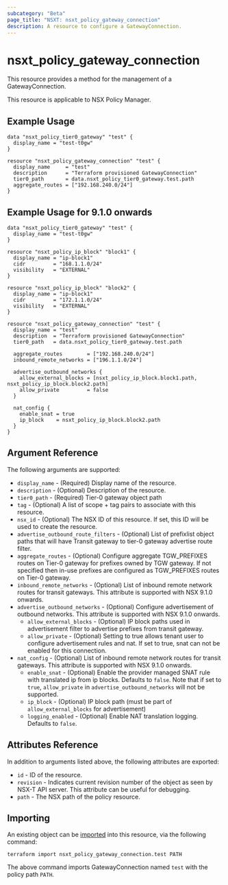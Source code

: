 ```yaml
---
subcategory: "Beta"
page_title: "NSXT: nsxt_policy_gateway_connection"
description: A resource to configure a GatewayConnection.
---
```


# nsxt_policy_gateway_connection

This resource provides a method for the management of a GatewayConnection.

This resource is applicable to NSX Policy Manager.

## Example Usage

```hcl
data "nsxt_policy_tier0_gateway" "test" {
  display_name = "test-t0gw"
}

resource "nsxt_policy_gateway_connection" "test" {
  display_name     = "test"
  description      = "Terraform provisioned GatewayConnection"
  tier0_path       = data.nsxt_policy_tier0_gateway.test.path
  aggregate_routes = ["192.168.240.0/24"]
}
```

## Example Usage for 9.1.0 onwards

```hcl
data "nsxt_policy_tier0_gateway" "test" {
  display_name = "test-t0gw"
}

resource "nsxt_policy_ip_block" "block1" {
  display_name = "ip-block1"
  cidr         = "168.1.1.0/24"
  visibility   = "EXTERNAL"
}

resource "nsxt_policy_ip_block" "block2" {
  display_name = "ip-block1"
  cidr         = "172.1.1.0/24"
  visibility   = "EXTERNAL"
}

resource "nsxt_policy_gateway_connection" "test" {
  display_name = "test"
  description  = "Terraform provisioned GatewayConnection"
  tier0_path   = data.nsxt_policy_tier0_gateway.test.path

  aggregate_routes        = ["192.168.240.0/24"]
  inbound_remote_networks = ["196.1.1.0/24"]

  advertise_outbound_networks {
    allow_external_blocks = [nsxt_policy_ip_block.block1.path, nsxt_policy_ip_block.block2.path]
    allow_private         = false
  }

  nat_config {
    enable_snat = true
    ip_block    = nsxt_policy_ip_block.block2.path
  }
}
```

## Argument Reference

The following arguments are supported:

* `display_name` - (Required) Display name of the resource.
* `description` - (Optional) Description of the resource.
* `tier0_path` - (Required) Tier-0 gateway object path
* `tag` - (Optional) A list of scope + tag pairs to associate with this resource.
* `nsx_id` - (Optional) The NSX ID of this resource. If set, this ID will be used to create the resource.
* `advertise_outbound_route_filters` - (Optional) List of prefixlist object paths that will have Transit gateway to tier-0 gateway advertise route filter.
* `aggregate_routes` - (Optional) Configure aggregate TGW_PREFIXES routes on Tier-0 gateway for prefixes owned by TGW gateway.
If not specified then in-use prefixes are configured as TGW_PREFIXES routes on Tier-0 gateway.
* `inbound_remote_networks` - (Optional) List of inbound remote network routes for transit gateways. This attribute is supported with NSX 9.1.0 onwards.
* `advertise_outbound_networks` - (Optional) Configure advertisement of outbound networks. This attribute is supported with NSX 9.1.0 onwards.
  * `allow_external_blocks` - (Optional) IP block paths used in advertisement filter to advertise prefixes from transit gateway.
  * `allow_private` - (Optional) Setting to true allows tenant user to configure advertisement rules and nat. If set to true, snat can not be enabled for this connection.
* `nat_config` - (Optional) List of inbound remote network routes for transit gateways. This attribute is supported with NSX 9.1.0 onwards.
  * `enable_snat` - (Optional) Enable the provider managed SNAT rule with translated ip from ip blocks. Defaults to `false`. Note that if set to `true`, `allow_private` in `advertise_outbound_networks` will not be supported.
  * `ip_block` - (Optional) IP block path (must be part of `allow_external_blocks` for advertisement)
  * `logging_enabled` - (Optional) Enable NAT translation logging. Defaults to `false`.

## Attributes Reference

In addition to arguments listed above, the following attributes are exported:

* `id` - ID of the resource.
* `revision` - Indicates current revision number of the object as seen by NSX-T API server. This attribute can be useful for debugging.
* `path` - The NSX path of the policy resource.

## Importing

An existing object can be [imported][docs-import] into this resource, via the following command:

[docs-import]: https://developer.hashicorp.com/terraform/cli/import

```shell
terraform import nsxt_policy_gateway_connection.test PATH
```

The above command imports GatewayConnection named `test` with the policy path `PATH`.
